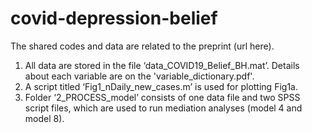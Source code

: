 # covid-depression-belief

The shared codes and data are related to the preprint (url here).

1.	All data are stored in the file ‘data_COVID19_Belief_BH.mat’. Details about each variable are on the 'variable_dictionary.pdf'. 
2.	A script titled ‘Fig1_nDaily_new_cases.m’ is used for plotting Fig1a. 
3.	Folder ‘2_PROCESS_model’ consists of one data file and two SPSS script files, which are used to run mediation analyses (model 4 and model 8). 
